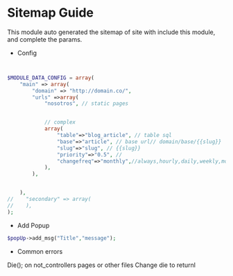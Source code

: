 # Sitemap Guide

This module auto generated the sitemap of site with include this module, and complete the params.

+ Config
```php


$MODULE_DATA_CONFIG = array(
    "main" => array(
        "domain" => "http://domain.co/",
        "urls" =>array(
            "nosotros", // static pages


            // complex
            array(
                "table"=>"blog_article", // table sql
                "base"=>"article", // base url// domain/base/{{slug}}
                "slug"=>"slug", // {{slug}}
                "priority"=>"0.5", //
                "changefreq"=>"monthly",//always,hourly,daily,weekly,monthly,yearly,never
            ),
        ),


    ),
//    "secondary" => array(
//    ),
);

```

+ Add Popup

```php
$popUp->add_msg("Title","message");
```
+ Common errors

Die(); on not_controllers pages or other files
Change die to returnl
